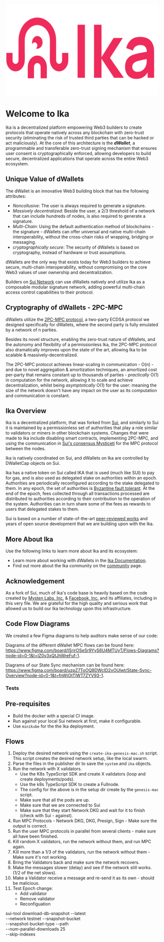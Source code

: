 <p align="center">
<img src="https://github.com/dwallet-labs/dwallet-network/blob/main/dashboards/logo.svg" alt="Logo" width="500" height="300">
</p>

# Welcome to Ika

Ika is a decentralized platform empowering Web3 builders to create protocols that operate natively across any blockchain
with zero-trust security (eliminating the risk of trusted third parties that can be hacked or act maliciously). At the
core of this architecture is the ***dWallet***, a programmable and transferable zero-trust signing mechanism that ensures user
consent is cryptographically enforced, allowing developers to build secure, decentralized applications that operate
across the entire Web3 ecosystem.

## Unique Value of dWallets

The dWallet is an innovative Web3 building block that has the following attributes:

* _Noncollusive_: The user is always required to generate a signature.
* _Massively decentralized_: Beside the user, a 2/3 threshold of a network that can include hundreds of
  nodes, is also required to generate a signature.
* _Multi-Chain_: Using the default authentication method of blockchains - the signature - dWallets can offer universal
  and native multi-chain interoperability, without the cross-chain risks of wrapping, bridging or messaging.
* _cryptographically secure_: The security of dWallets is based on cryptography, instead of hardware or trust
  assumptions.

dWallets are the only way that exists today for Web3 builders to achieve secure, multi-chain interoperability, without
compromising on the core Web3 values of user ownership and decentralization.

Builders on [Sui Network](https://sui.io) can use dWallets natively and utilize Ika as a composable
modular signature network, adding powerful multi-chain access control capabilities to their protocol.

## Cryptography of dWallets - 2PC-MPC

dWallets utilize the [2PC-MPC protocol](https://github.com/dwallet-labs/crypto/tree/main?tab=readme-ov-file#2pc-mpc),
a two-party ECDSA protocol we designed specifically for dWallets, where the second party is fully emulated by a
network of n parties.

Besides its novel structure, enabling the zero-trust nature of dWallets, and the autonomy and flexibility of a
permissionless Ika, the 2PC-MPC protocol also dramatically improves upon the state of the art, allowing Ika to be
scalable & massively-decentralized.

The 2PC-MPC protocol achieves linear-scaling in communication - O(n) - and due to novel aggregation & amortization
techniques, an amortized cost per-party that remains constant up to thousands of parties - _practically_ O(1) in
computation for the network, allowing it to scale and achieve decentralization, whilst being _asymptotically_ O(1) for
the user: meaning the size of the network doesn't have any impact on the user as its computation and communication is
constant.

## Ika Overview

Ika is a decentralized platform, that was forked from [Sui](https://github.com/MystenLabs/sui), and similarly to Sui it
is maintained by a permissionless set of authorities that play a role similar to validators or miners in other
blockchain systems. Changes that were made to Ika include disabling smart contracts, implementing 2PC-MPC, and using the
communication in [Sui's consensus Mysticeti](https://github.com/MystenLabs/mysticeti) for the MPC protocol between the
nodes.

Ika is natively coordinated on Sui, and dWallets on Ika are controlled by DWalletCap objects on Sui.

Ika has a native token on Sui called IKA that is used (much like SUI) to pay for gas, and is also used as delegated stake
on authorities within an epoch. Authorities are periodically reconfigured according to the stake delegated to them. In any
epoch, the set of authorities is [Byzantine fault tolerant](http://pmg.csail.mit.edu/papers/osdi99.pdf). At the end of the
epoch, fees collected through all transactions processed are distributed to authorities according to their contribution to
the operation of the system. Authorities can in turn share some of the fees as rewards to users that delegated stakes to them.

Sui is based on a number of state-of-the-art
[peer-reviewed works](https://github.com/MystenLabs/sui/blob/main/docs/content/concepts/research-papers.mdx)
and years of open source development that we are building upon with the Ika.

## More About Ika

Use the following links to learn more about Ika and its ecosystem:

* Learn more about working with dWallets in the [Ika Documentation](https://docs.dwallet.io/).
* Find out more about the Ika community on the [community](https://ika.xyz/community/) page.

## Acknowledgement

As a fork of Sui, much of Ika's code base is heavily based on the code created
by [Mysten Labs, Inc.](https://mystenlabs.com) & [Facebook, Inc.](https://facebook.com) and its affiliates, including in
this very file. We are grateful for the high quality and serious work that allowed us to build our Ika technology upon
this infrastructure.

## Code Flow Diagrams

We created a few Figma diagrams to help auditors make sense of our code:

Diagrams of the different dWallet MPC flows can be found
here: https://www.figma.com/board/ISrirOSeSr9YyS6U4MTUyT/Flows-Diagrams?node-id=0-1&t=lZ0v3xQtJhWreFuf-1.

Diagrams of our State Sync mechanism can be found
here: https://www.figma.com/board/uzpZ7ToOQ8DWcID2vOUlwt/State-Sync-Overview?node-id=0-1&t=fnWiOtTlWT7ZYV93-1.

### Tests

## Pre-requisites

- Build the docker with a special CI image.
- Run against your local Sui network at first, make it configurable.
- Use `minikube` for the the Ika deployment.

## Flows

1. Deploy the desired network using the `create-ika-genesis-mac.sh` script.
   This script creates the desired network setup, like the local swarm.
2. Parse the files in the publisher dir to save the `system` and `ika` objects.
3. Run the network with X validators.
    - Use the K8s TypeScript SDK and create X validators (loop and create deployments/pods).
    - Use the k8s TypeScript SDK to create a Fullnode.
    - The config for the above is in the setup dir create by the `genesis-mac` script.
    - Make sure that all the pods are up.
    - Make sure that we are connected to Sui
    - Make sure that they start Network DKG and wait for it to finish (check with Sui - against).
4. Run MPC Protocols - Network DKG, DKG, Presign, Sign - Make sure the output is correct.
5. Run the user MPC protocols in parallel from several clients - make sure all have been finished.
5. Kill random X validators, run the network without them, and run MPC again.
6. Kill more than a 1/3 of the validators, run the network without them - Make sure it's not working.
7. Bring the Validators back and make sure the network recovers.
8. Make the messages slower (delay) and see if the network still works. (1/2 of the net slows).
9. Make a Validator receive a message and re-send it as its own - should be malicious.
10. Test Epoch change:
    - Add validator 
    - Remove validator 
    - Reconfiguation


sui-tool download-db-snapshot --latest \
--network testnet --snapshot-bucket <BUCKET-NAME> \
--snapshot-bucket-type <TYPE> --path <PATH-TO-NODE-DB> \
--num-parallel-downloads 25 \
--skip-indexes

